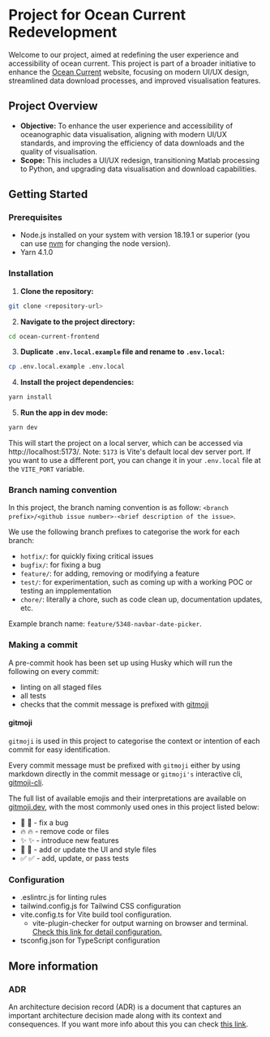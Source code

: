 # Project for Ocean Current Redevelopment

Welcome to our project, aimed at redefining the user experience and accessibility of ocean current. This project is part of a broader initiative to enhance the [Ocean Current](https://oceancurrent.aodn.org.au/) website, focusing on modern UI/UX design, streamlined data download processes, and improved visualisation features.

## Project Overview

- **Objective:** To enhance the user experience and accessibility of oceanographic data visualisation, aligning with modern UI/UX standards, and improving the efficiency of data downloads and the quality of visualisation.
- **Scope:** This includes a UI/UX redesign, transitioning Matlab processing to Python, and upgrading data visualisation and download capabilities.

## Getting Started

### Prerequisites

- Node.js installed on your system with version 18.19.1 or superior (you can use [nvm](https://github.com/nvm-sh/nvm) for changing the node version).
- Yarn 4.1.0

### Installation

1. **Clone the repository:**

```bash
git clone <repository-url>
```

2. **Navigate to the project directory:**

```bash
cd ocean-current-frontend
```

3. **Duplicate `.env.local.example` file and rename to `.env.local`:**

```bash
cp .env.local.example .env.local
```

4. **Install the project dependencies:**

```bash
yarn install
```

5. **Run the app in dev mode:**

```bash
yarn dev
```

This will start the project on a local server, which can be accessed via http://localhost:5173/.
Note: `5173` is Vite's default local dev server port. If you want to use a different port, you can change it in your `.env.local` file at the `VITE_PORT` variable.

### Branch naming convention

In this project, the branch naming convention is as follow: `<branch prefix>/<github issue number>-<brief description of the issue>`.

We use the following branch prefixes to categorise the work for each branch:

- `hotfix/`: for quickly fixing critical issues
- `bugfix/`: for fixing a bug
- `feature/`: for adding, removing or modifying a feature
- `test/`: for experimentation, such as coming up with a working POC or testing an impplementation
- `chore/`: literally a chore, such as code clean up, documentation updates, etc.

Example branch name: `feature/5348-navbar-date-picker`.

### Making a commit

A pre-commit hook has been set up using Husky which will run the following on every commit:

- linting on all staged files
- all tests
- checks that the commit message is prefixed with [gitmoji](https://gitmoji.dev/)

#### gitmoji

`gitmoji` is used in this project to categorise the context or intention of each commit for easy identification.

Every commit message must be prefixed with `gitmoji` either by using markdown directly in the commit message or `gitmoji's` interactive cli, [gitmoji-cli](https://github.com/carloscuesta/gitmoji-cli).

The full list of available emojis and their interpretations are available on [gitmoji.dev](https://gitmoji.dev/), with the most commonly used ones in this project listed below:

- 🐛 :bug: - fix a bug
- 🔥 :fire: - remove code or files
- ✨ :sparkles: - introduce new features
- 💄 :lipstick: - add or update the UI and style files
- ✅ :white_check_mark: - add, update, or pass tests

### Configuration

- .eslintrc.js for linting rules
- tailwind.config.js for Tailwind CSS configuration
- vite.config.ts for Vite build tool configuration.
  - vite-plugin-checker for output warning on browser and terminal. [Check this link for detail configuration.](https://vite-plugin-checker.netlify.app/)
- tsconfig.json for TypeScript configuration

## More information

### ADR

An architecture decision record (ADR) is a document that captures an important architecture decision made along with its context and consequences.
If you want more info about this you can check [this link](https://github.com/joelparkerhenderson/architecture-decision-record?tab=readme-ov-file).
